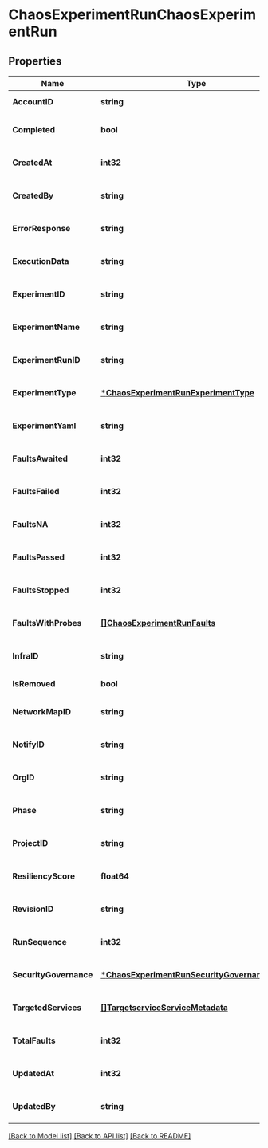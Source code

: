 # ChaosExperimentRunChaosExperimentRun

## Properties
Name | Type | Description | Notes
------------ | ------------- | ------------- | -------------
**AccountID** | **string** |  | [default to null]
**Completed** | **bool** |  | [optional] [default to null]
**CreatedAt** | **int32** |  | [optional] [default to null]
**CreatedBy** | **string** |  | [optional] [default to null]
**ErrorResponse** | **string** |  | [optional] [default to null]
**ExecutionData** | **string** |  | [optional] [default to null]
**ExperimentID** | **string** |  | [optional] [default to null]
**ExperimentName** | **string** |  | [optional] [default to null]
**ExperimentRunID** | **string** |  | [optional] [default to null]
**ExperimentType** | [***ChaosExperimentRunExperimentType**](chaos_experiment_run.ExperimentType.md) |  | [optional] [default to null]
**ExperimentYaml** | **string** |  | [optional] [default to null]
**FaultsAwaited** | **int32** |  | [optional] [default to null]
**FaultsFailed** | **int32** |  | [optional] [default to null]
**FaultsNA** | **int32** |  | [optional] [default to null]
**FaultsPassed** | **int32** |  | [optional] [default to null]
**FaultsStopped** | **int32** |  | [optional] [default to null]
**FaultsWithProbes** | [**[]ChaosExperimentRunFaults**](chaos_experiment_run.Faults.md) |  | [optional] [default to null]
**InfraID** | **string** |  | [optional] [default to null]
**IsRemoved** | **bool** |  | [default to null]
**NetworkMapID** | **string** |  | [optional] [default to null]
**NotifyID** | **string** |  | [optional] [default to null]
**OrgID** | **string** |  | [optional] [default to null]
**Phase** | **string** |  | [optional] [default to null]
**ProjectID** | **string** |  | [optional] [default to null]
**ResiliencyScore** | **float64** |  | [optional] [default to null]
**RevisionID** | **string** |  | [optional] [default to null]
**RunSequence** | **int32** |  | [optional] [default to null]
**SecurityGovernance** | [***ChaosExperimentRunSecurityGovernanceNode**](chaos_experiment_run.SecurityGovernanceNode.md) |  | [optional] [default to null]
**TargetedServices** | [**[]TargetserviceServiceMetadata**](targetservice.ServiceMetadata.md) |  | [optional] [default to null]
**TotalFaults** | **int32** |  | [optional] [default to null]
**UpdatedAt** | **int32** |  | [optional] [default to null]
**UpdatedBy** | **string** |  | [optional] [default to null]

[[Back to Model list]](../README.md#documentation-for-models) [[Back to API list]](../README.md#documentation-for-api-endpoints) [[Back to README]](../README.md)

